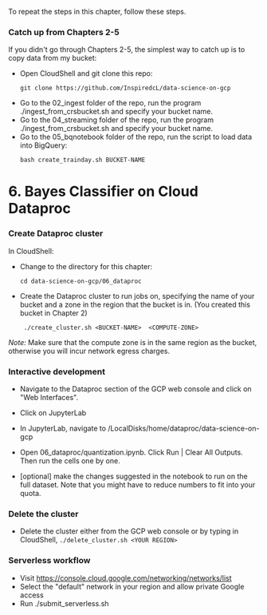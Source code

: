 To repeat the steps in this chapter, follow these steps.

### Catch up from Chapters 2-5
If you didn't go through Chapters 2-5, the simplest way to catch up is to copy data from my bucket:
* Open CloudShell and git clone this repo:
    ```
    git clone https://github.com/InspiredcL/data-science-on-gcp
    ```
* Go to the 02_ingest folder of the repo, run the program ./ingest_from_crsbucket.sh and specify your bucket name.
* Go to the 04_streaming folder of the repo, run the program ./ingest_from_crsbucket.sh and specify your bucket name.
* Go to the 05_bqnotebook folder of the repo, run the script to load data into BigQuery:
	```
	bash create_trainday.sh BUCKET-NAME
	```

# 6. Bayes Classifier on Cloud Dataproc

### Create Dataproc cluster
In CloudShell:
* Change to the directory for this chapter:
    ```
    cd data-science-on-gcp/06_dataproc
    ```
* Create the Dataproc cluster to run jobs on, specifying the name of your bucket and a 
  zone in the region that the bucket is in. (You created this bucket in Chapter 2)
   ```
    ./create_cluster.sh <BUCKET-NAME>  <COMPUTE-ZONE>
    ```
*Note:* Make sure that the compute zone is in the same region as the bucket, otherwise you will incur network egress charges.

### Interactive development
* Navigate to the Dataproc section of the GCP web console and click on "Web Interfaces".

* Click on JupyterLab

* In JupyterLab, navigate to /LocalDisks/home/dataproc/data-science-on-gcp

* Open 06_dataproc/quantization.ipynb. Click Run | Clear All Outputs. Then run the cells one by one.
 
* [optional] make the changes suggested in the notebook to run on the full dataset.  Note that you might have to
  reduce numbers to fit into your quota.
  
### Delete the cluster
* Delete the cluster either from the GCP web console or by typing in CloudShell, ```./delete_cluster.sh <YOUR REGION>```

### Serverless workflow
* Visit https://console.cloud.google.com/networking/networks/list
* Select the "default" network in your region and allow private Google access
* Run ./submit_serverless.sh
 
